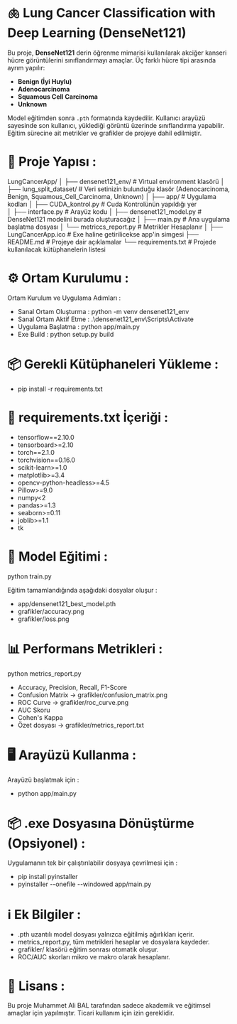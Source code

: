 # 🫁 Lung Cancer Classification with Deep Learning (DenseNet121)
Bu proje, **DenseNet121** derin öğrenme mimarisi kullanılarak akciğer kanseri hücre görüntülerini sınıflandırmayı amaçlar. Üç farklı hücre tipi arasında ayrım yapılır:

- **Benign (İyi Huylu)**
- **Adenocarcinoma**
- **Squamous Cell Carcinoma**
- **Unknown**

Model eğitimden sonra `.pth` formatında kaydedilir. Kullanıcı arayüzü sayesinde son kullanıcı, yüklediği görüntü üzerinde sınıflandırma yapabilir. Eğitim sürecine ait metrikler ve grafikler de projeye dahil edilmiştir.

# 📁 Proje Yapısı :
LungCancerApp/
│
├── densenet121_env/           # Virtual environment klasörü
│
├── lung_split_dataset/        # Veri setinizin bulunduğu klasör (Adenocarcinoma, Benign, Squamous_Cell_Carcinoma, Unknown)
│
├── app/                       # Uygulama kodları
│   ├── CUDA_kontrol.py		   # Cuda Kontrolünün yapıldığı yer	   
│   ├── interface.py           # Arayüz kodu
│   ├── densenet121_model.py   # DenseNet121 modelini burada oluşturacağız
│   ├── main.py                # Ana uygulama başlatma dosyası
│   └── metriccs_report.py     # Metrikler Hesaplanır
│
├── LungCancerApp.ico          # Exe haline getirilicekse app'in simgesi
├── README.md                  # Projeye dair açıklamalar
└── requirements.txt           # Projede kullanılacak kütüphanelerin listesi

# ⚙️ Ortam Kurulumu :
Ortam Kurulum ve Uygulama Adımları :
- Sanal Ortam Oluşturma : python -m venv densenet121_env
- Sanal Ortam Aktif Etme : .\densenet121_env\Scripts\Activate
- Uygulama Başlatma : python app/main.py
- Exe Build : python setup.py build

# 📦 Gerekli Kütüphaneleri Yükleme :
- pip install -r requirements.txt

# 📄 requirements.txt İçeriği :
- tensorflow==2.10.0
- tensorboard>=2.10
- torch==2.1.0
- torchvision==0.16.0
- scikit-learn>=1.0
- matplotlib>=3.4
- opencv-python-headless>=4.5
- Pillow>=9.0
- numpy<2
- pandas>=1.3
- seaborn>=0.11
- joblib>=1.1
- tk

# 🧠 Model Eğitimi :
python train.py

Eğitim tamamlandığında aşağıdaki dosyalar oluşur :
- app/densenet121_best_model.pth
- grafikler/accuracy.png
- grafikler/loss.png

# 📊 Performans Metrikleri :
python metrics_report.py

- Accuracy, Precision, Recall, F1-Score
- Confusion Matrix → grafikler/confusion_matrix.png
- ROC Curve → grafikler/roc_curve.png
- AUC Skoru
- Cohen's Kappa
- Özet dosyası → grafikler/metrics_report.txt

# 🖥️ Arayüzü Kullanma :
Arayüzü başlatmak için :
- python app/main.py

# 📦 .exe Dosyasına Dönüştürme (Opsiyonel) :
Uygulamanın tek bir çalıştırılabilir dosyaya çevrilmesi için :
- pip install pyinstaller
- pyinstaller --onefile --windowed app/main.py

# ℹ️ Ek Bilgiler :
- .pth uzantılı model dosyası yalnızca eğitilmiş ağırlıkları içerir.
- metrics_report.py, tüm metrikleri hesaplar ve dosyalara kaydeder.
- grafikler/ klasörü eğitim sonrası otomatik oluşur.
- ROC/AUC skorları mikro ve makro olarak hesaplanır.

# 📜 Lisans :
Bu proje Muhammet Ali BAL tarafından sadece akademik ve eğitimsel amaçlar için yapılmıştır. Ticari kullanım için izin gereklidir.